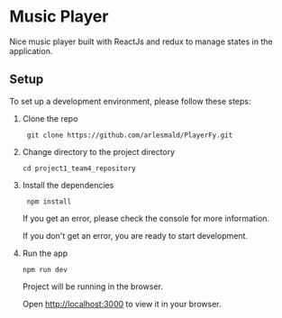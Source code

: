 # Music Player

Nice music player built with ReactJs and redux to manage states in the application.

## Setup

To set up a development environment, please follow these steps:

1. Clone the repo

   ```shell
    git clone https://github.com/arlesmald/PlayerFy.git
   ```

2. Change directory to the project directory

    ```shell
    cd project1_team4_repository
    ```

3. Install the dependencies
   
    ```shell
     npm install
    ```

    If you get an error, please check the console for more information.

    If you don't get an error, you are ready to start development.

4. Run the app
   
    ```shell
    npm run dev
    ```

    Project will be running in the browser.

    Open [http://localhost:3000](http://localhost:3000) to view it in your browser.
